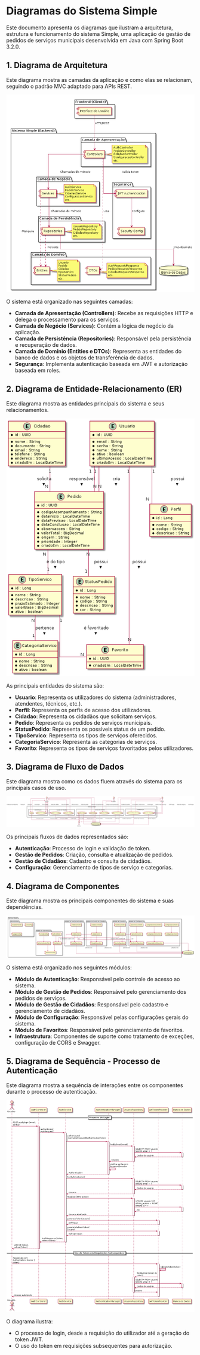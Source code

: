 # Diagramas do Sistema Simple

Este documento apresenta os diagramas que ilustram a arquitetura, estrutura e funcionamento do sistema Simple, uma aplicação de gestão de pedidos de serviços municipais desenvolvida em Java com Spring Boot 3.2.0.

## 1. Diagrama de Arquitetura

Este diagrama mostra as camadas da aplicação e como elas se relacionam, seguindo o padrão MVC adaptado para APIs REST.

![Diagrama de Arquitetura](./Arquitetura%20do%20Sistema%20Simple.png)

O sistema está organizado nas seguintes camadas:
- **Camada de Apresentação (Controllers)**: Recebe as requisições HTTP e delega o processamento para os serviços.
- **Camada de Negócio (Services)**: Contém a lógica de negócio da aplicação.
- **Camada de Persistência (Repositories)**: Responsável pela persistência e recuperação de dados.
- **Camada de Domínio (Entities e DTOs)**: Representa as entidades do banco de dados e os objetos de transferência de dados.
- **Segurança**: Implementa autenticação baseada em JWT e autorização baseada em roles.

## 2. Diagrama de Entidade-Relacionamento (ER)

Este diagrama mostra as entidades principais do sistema e seus relacionamentos.

![Diagrama ER](./Diagrama%20ER%20do%20Sistema%20Simple.png)

As principais entidades do sistema são:
- **Usuario**: Representa os utilizadores do sistema (administradores, atendentes, técnicos, etc.).
- **Perfil**: Representa os perfis de acesso dos utilizadores.
- **Cidadao**: Representa os cidadãos que solicitam serviços.
- **Pedido**: Representa os pedidos de serviços municipais.
- **StatusPedido**: Representa os possíveis status de um pedido.
- **TipoServico**: Representa os tipos de serviços oferecidos.
- **CategoriaServico**: Representa as categorias de serviços.
- **Favorito**: Representa os tipos de serviços favoritados pelos utilizadores.

## 3. Diagrama de Fluxo de Dados

Este diagrama mostra como os dados fluem através do sistema para os principais casos de uso.

![Diagrama de Fluxo de Dados](./Fluxo%20de%20Dados%20do%20Sistema%20Simple.png)

Os principais fluxos de dados representados são:
- **Autenticação**: Processo de login e validação de token.
- **Gestão de Pedidos**: Criação, consulta e atualização de pedidos.
- **Gestão de Cidadãos**: Cadastro e consulta de cidadãos.
- **Configuração**: Gerenciamento de tipos de serviço e categorias.

## 4. Diagrama de Componentes

Este diagrama mostra os principais componentes do sistema e suas dependências.

![Diagrama de Componentes](./Diagrama%20de%20Componentes%20do%20Sistema%20Simple.png)

O sistema está organizado nos seguintes módulos:
- **Módulo de Autenticação**: Responsável pelo controle de acesso ao sistema.
- **Módulo de Gestão de Pedidos**: Responsável pelo gerenciamento dos pedidos de serviços.
- **Módulo de Gestão de Cidadãos**: Responsável pelo cadastro e gerenciamento de cidadãos.
- **Módulo de Configuração**: Responsável pelas configurações gerais do sistema.
- **Módulo de Favoritos**: Responsável pelo gerenciamento de favoritos.
- **Infraestrutura**: Componentes de suporte como tratamento de exceções, configuração de CORS e Swagger.

## 5. Diagrama de Sequência - Processo de Autenticação

Este diagrama mostra a sequência de interações entre os componentes durante o processo de autenticação.

![Diagrama de Sequência - Autenticação](./Diagrama%20de%20Sequência%20-%20Processo%20de%20Autenticação.png)

O diagrama ilustra:
- O processo de login, desde a requisição do utilizador até a geração do token JWT.
- O uso do token em requisições subsequentes para autorização.
